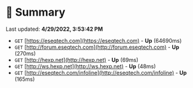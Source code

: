 # 📖 Summary
Last updated: **4/29/2022, 3:53:42 PM**

- `GET` [https://eseqtech.com](https://eseqtech.com) - **Up** (64690ms)
- `GET` [http://forum.eseqtech.com](http://forum.eseqtech.com) - **Up** (270ms)
- `GET` [http://hexp.net](http://hexp.net) - **Up** (69ms)
- `GET` [http://ws.hexp.net](http://ws.hexp.net) - **Up** (48ms)
- `GET` [http://eseqtech.com/infoline](http://eseqtech.com/infoline) - **Up** (165ms)
